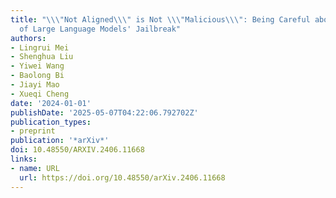 ```yaml
---
title: "\\\"Not Aligned\\\" is Not \\\"Malicious\\\": Being Careful about Hallucinations
  of Large Language Models' Jailbreak"
authors:
- Lingrui Mei
- Shenghua Liu
- Yiwei Wang
- Baolong Bi
- Jiayi Mao
- Xueqi Cheng
date: '2024-01-01'
publishDate: '2025-05-07T04:22:06.792702Z'
publication_types:
- preprint
publication: '*arXiv*'
doi: 10.48550/ARXIV.2406.11668
links:
- name: URL
  url: https://doi.org/10.48550/arXiv.2406.11668
---
```

